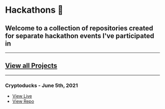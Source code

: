 # Hackathons 🎉

## Welcome to a collection of repositories created for separate hackathon events I've participated in

---

## [View all Projects](https://mccambley.github.io/hackathons/)

---

### Cryptoducks - June 5th, 2021

- [View Live](https://mccambley.github.io/hackathons/crytpoducks)
- [View Repo](http://www.example.com)

